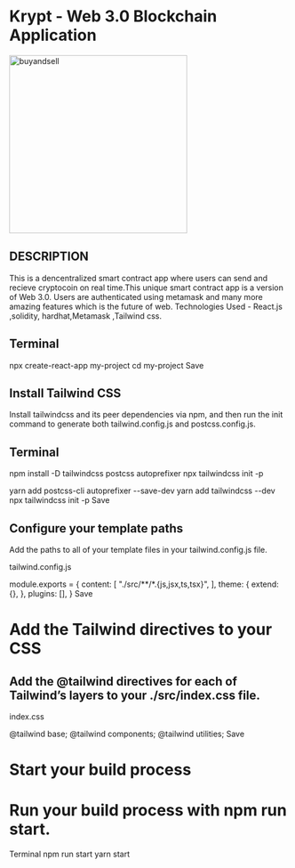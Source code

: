 # Krypt - Web 3.0 Blockchain Application

<img width="320" alt="buyandsell" src="https://user-images.githubusercontent.com/60100544/157340456-83c8f8dd-1091-42dd-bb64-a63729484c89.png">

## DESCRIPTION

This is a dencentralized smart contract app where users can send and recieve cryptocoin on real time.This unique smart contract app is a version of Web 3.0. Users are authenticated using metamask and many more amazing features which is the future of web.
Technologies Used - React.js ,solidity, hardhat,Metamask ,Tailwind css.

## Terminal

npx create-react-app my-project
cd my-project
Save

## Install Tailwind CSS

Install tailwindcss and its peer dependencies via npm, and then run the init command to generate both tailwind.config.js and postcss.config.js.

## Terminal

npm install -D tailwindcss postcss autoprefixer
npx tailwindcss init -p

yarn add postcss-cli autoprefixer --save-dev
yarn add tailwindcss --dev
npx tailwindcss init -p
Save

## Configure your template paths

Add the paths to all of your template files in your tailwind.config.js file.

tailwind.config.js

module.exports = {
content: [
"./src/**/*.{js,jsx,ts,tsx}",
],
theme: {
extend: {},
},
plugins: [],
}
Save

# Add the Tailwind directives to your CSS

## Add the @tailwind directives for each of Tailwind’s layers to your ./src/index.css file.

index.css

@tailwind base;
@tailwind components;
@tailwind utilities;
Save

# Start your build process

# Run your build process with npm run start.

Terminal
npm run start
yarn start
